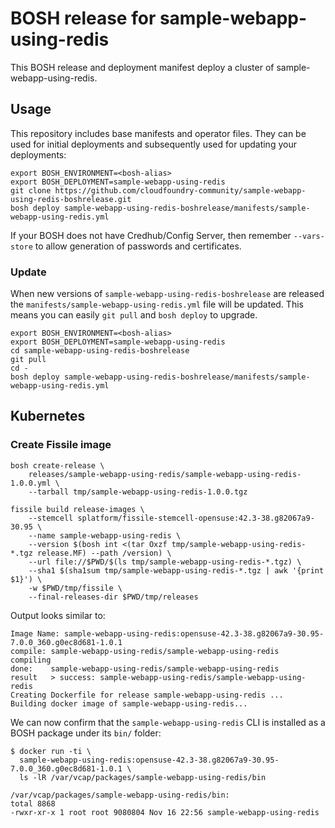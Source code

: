 # BOSH release for sample-webapp-using-redis

This BOSH release and deployment manifest deploy a cluster of sample-webapp-using-redis.

## Usage

This repository includes base manifests and operator files. They can be used for initial deployments and subsequently used for updating your deployments:

```plain
export BOSH_ENVIRONMENT=<bosh-alias>
export BOSH_DEPLOYMENT=sample-webapp-using-redis
git clone https://github.com/cloudfoundry-community/sample-webapp-using-redis-boshrelease.git
bosh deploy sample-webapp-using-redis-boshrelease/manifests/sample-webapp-using-redis.yml
```

If your BOSH does not have Credhub/Config Server, then remember `--vars-store` to allow generation of passwords and certificates.

### Update

When new versions of `sample-webapp-using-redis-boshrelease` are released the `manifests/sample-webapp-using-redis.yml` file will be updated. This means you can easily `git pull` and `bosh deploy` to upgrade.

```plain
export BOSH_ENVIRONMENT=<bosh-alias>
export BOSH_DEPLOYMENT=sample-webapp-using-redis
cd sample-webapp-using-redis-boshrelease
git pull
cd -
bosh deploy sample-webapp-using-redis-boshrelease/manifests/sample-webapp-using-redis.yml
```

## Kubernetes

### Create Fissile image

```plain
bosh create-release \
    releases/sample-webapp-using-redis/sample-webapp-using-redis-1.0.0.yml \
    --tarball tmp/sample-webapp-using-redis-1.0.0.tgz

fissile build release-images \
    --stemcell splatform/fissile-stemcell-opensuse:42.3-38.g82067a9-30.95 \
    --name sample-webapp-using-redis \
    --version $(bosh int <(tar Oxzf tmp/sample-webapp-using-redis-*.tgz release.MF) --path /version) \
    --url file://$PWD/$(ls tmp/sample-webapp-using-redis-*.tgz) \
    --sha1 $(sha1sum tmp/sample-webapp-using-redis-*.tgz | awk '{print $1}') \
    -w $PWD/tmp/fissile \
    --final-releases-dir $PWD/tmp/releases
```

Output looks similar to:

```plain
Image Name: sample-webapp-using-redis:opensuse-42.3-38.g82067a9-30.95-7.0.0_360.g0ec8d681-1.0.1
compile: sample-webapp-using-redis/sample-webapp-using-redis
compiling
done:    sample-webapp-using-redis/sample-webapp-using-redis
result   > success: sample-webapp-using-redis/sample-webapp-using-redis
Creating Dockerfile for release sample-webapp-using-redis ...
Building docker image of sample-webapp-using-redis...
```

We can now confirm that the `sample-webapp-using-redis` CLI is installed as a BOSH package under its `bin/` folder:

```plain
$ docker run -ti \
  sample-webapp-using-redis:opensuse-42.3-38.g82067a9-30.95-7.0.0_360.g0ec8d681-1.0.1 \
  ls -lR /var/vcap/packages/sample-webapp-using-redis/bin

/var/vcap/packages/sample-webapp-using-redis/bin:
total 8868
-rwxr-xr-x 1 root root 9080804 Nov 16 22:56 sample-webapp-using-redis
```
